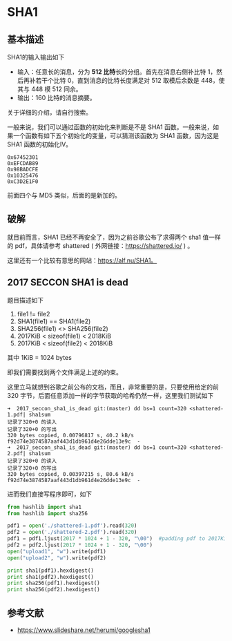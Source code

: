 # SHA1

## 基本描述

SHA1的输入输出如下

- 输入：任意长的消息，分为 **512 比特**长的分组。首先在消息右侧补比特 1，然后再补若干个比特 0，直到消息的比特长度满足对 512 取模后余数是 448，使其与 448 模 512 同余。
- 输出：160 比特的消息摘要。

关于详细的介绍，请自行搜索。

一般来说，我们可以通过函数的初始化来判断是不是 SHA1 函数。一般来说，如果一个函数有如下五个初始化的变量，可以猜测该函数为 SHA1 函数，因为这是 SHA1 函数的初始化IV。

```
0x67452301
0xEFCDAB89
0x98BADCFE
0x10325476
0xC3D2E1F0
```

前面四个与 MD5 类似，后面的是新加的。

## 破解

就目前而言，SHA1 已经不再安全了，因为之前谷歌公布了求得两个 sha1 值一样的 pdf，具体请参考 shattered ( 外网链接：https://shattered.io/ ) 。

这里还有一个比较有意思的网站：https://alf.nu/SHA1。

## 2017 SECCON SHA1 is dead

题目描述如下

1. file1 != file2
2. SHA1(file1) == SHA1(file2)
3. SHA256(file1) <> SHA256(file2)
4. 2017KiB < sizeof(file1) < 2018KiB
5. 2017KiB < sizeof(file2) < 2018KiB

其中 1KiB = 1024 bytes

即我们需要找到两个文件满足上述的约束。

这里立马就想到谷歌之前公布的文档，而且，非常重要的是，只要使用给定的前 320 字节，后面任意添加一样的字节获取的哈希仍然一样，这里我们测试如下

```shell
➜  2017_seccon_sha1_is_dead git:(master) dd bs=1 count=320 <shattered-1.pdf| sha1sum
记录了320+0 的读入
记录了320+0 的写出
320 bytes copied, 0.00796817 s, 40.2 kB/s
f92d74e3874587aaf443d1db961d4e26dde13e9c  -
➜  2017_seccon_sha1_is_dead git:(master) dd bs=1 count=320 <shattered-2.pdf| sha1sum
记录了320+0 的读入
记录了320+0 的写出
320 bytes copied, 0.00397215 s, 80.6 kB/s
f92d74e3874587aaf443d1db961d4e26dde13e9c  -
```

 进而我们直接写程序即可，如下

```python
from hashlib import sha1
from hashlib import sha256

pdf1 = open('./shattered-1.pdf').read(320)
pdf2 = open('./shattered-2.pdf').read(320)
pdf1 = pdf1.ljust(2017 * 1024 + 1 - 320, "\00")  #padding pdf to 2017Kib + 1
pdf2 = pdf2.ljust(2017 * 1024 + 1 - 320, "\00")
open("upload1", "w").write(pdf1)
open("upload2", "w").write(pdf2)

print sha1(pdf1).hexdigest()
print sha1(pdf2).hexdigest()
print sha256(pdf1).hexdigest()
print sha256(pdf2).hexdigest()
```

## 参考文献

- https://www.slideshare.net/herumi/googlesha1



